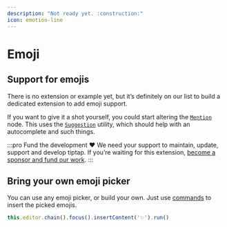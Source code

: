 ```yaml
---
description: "Not ready yet. :construction:"
icon: emotion-line
---
```


# Emoji

## Support for emojis
There is no extension or example yet, but it’s definitely on our list to build a dedicated extension to add emoji support.

If you want to give it a shot yourself, you could start altering the [`Mention`](/api/nodes/mention) node. This uses the [`Suggestion`](/api/utilities/suggestion) utility, which should help with an autocomplete and such things.

:::pro Fund the development ♥
We need your support to maintain, update, support and develop tiptap. If you’re waiting for this extension, [become a sponsor and fund our work](/sponsor).
:::

## Bring your own emoji picker
You can use any emoji picker, or build your own. Just use [commands](/api/commands) to insert the picked emojis.

```js
this.editor.chain().focus().insertContent('✨').run()
```

<tiptap-demo name="Nodes/Emoji"></tiptap-demo>
